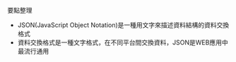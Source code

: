 要點整理
- JSON(JavaScript Object Notation)是一種用文字來描述資料結構的資料交換格式
- 資料交換格式是一種文字格式，在不同平台間交換資料，JSON是WEB應用中最流行通用